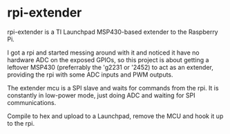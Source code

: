 rpi-extender
============

rpi-extender is a TI Launchpad MSP430-based extender to the Raspberry Pi.

I got a rpi and started messing around with it and noticed it have no hardware ADC
on the exposed GPIOs, so this project is about getting a leftover MSP430 (preferrably
the 'g2231 or '2452) to act as an extender, providing the rpi with some ADC inputs
and PWM outputs.

The extender mcu is a SPI slave and waits for commands from the rpi. It is constantly
in low-power mode, just doing ADC and waiting for SPI communications.

Compile to hex and upload to a Launchpad, remove the MCU and hook it up to the rpi.
